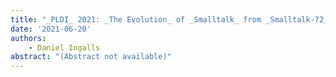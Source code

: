 ```yaml
---
title: "_PLDI_ 2021: _The Evolution_ of _Smalltalk_ from _Smalltalk-72_ through _Squeak_"
date: '2021-06-20'
authors: 
    - Daniel Ingalls
abstract: "(Abstract not available)"
---
```


